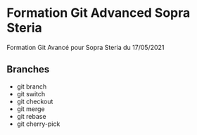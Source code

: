# Formation Git Advanced Sopra Steria

Formation Git Avancé pour Sopra Steria du 17/05/2021

## Branches

* git branch
* git switch
* git checkout
* git merge
* git rebase
* git cherry-pick
